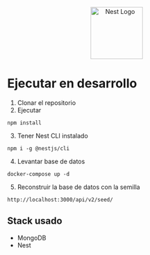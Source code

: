 <p align="center">
  <a href="http://nestjs.com/" target="blank"><img src="https://nestjs.com/img/logo-small.svg" width="120" alt="Nest Logo" /></a>
</p>

# Ejecutar en desarrollo

1. Clonar el repositorio
2. Ejecutar
``` 
npm install
```
3. Tener Nest CLI instalado
```
npm i -g @nestjs/cli
```


4. Levantar base de datos
```
docker-compose up -d
```

5. Reconstruir la base de datos con la semilla
```
http://localhost:3000/api/v2/seed/
```

## Stack usado
* MongoDB
* Nest